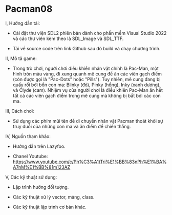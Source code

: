 # Pacman08

I, Hướng dẫn tải:

- Cài đặt thư viện SDL2 phiên bản dành cho phần mềm Visual Studio 2022 và các thư viên kèm theo là SDL_Image và SDL_TTF.

- Tải về source code trên link Github sau đó build và chạy chương trình.
  
II, Mô tả game:

- Trong trò chơi, người chơi điều khiển nhân vật chính là Pac-Man, một hình tròn màu vàng, đi xung quanh mê cung để ăn các viên gạch điểm (còn được gọi là "Pac-Dots" hoặc "Pills"). Tuy nhiên, mê cung đang bị quấy rối bởi bốn con ma: Blinky (đỏ), Pinky (hồng), Inky (xanh dương), và Clyde (cam). Nhiệm vụ của người chơi là điều khiển Pac-Man ăn hết tất cả các viên gạch điểm trong mê cung mà không bị bắt bởi các con ma.

III, Cách chơi:

- Sử dụng các phím mũi tên để di chuyển nhân vật Pacman thoát khỏi sự truy đuổi của những con ma và ăn điểm để chiến thắng.

IV, Nguồn tham khảo:

- Hướng dẫn trên Lazyfoo.
  
- Chanel Youtube: https://www.youtube.com/c/Ph%C3%A1tTri%E1%BB%83nPh%E1%BA%A7nM%E1%BB%81m123AZ
  
V, Các kỹ thuật sử dụng:

- Lập trình hướng đối tượng.

- Các kỹ thuật xử lý vector, mảng, class.

- Các kỹ thuật lập trình cơ bản khác.
